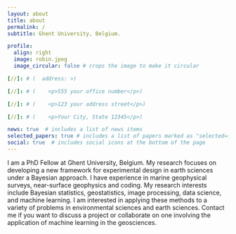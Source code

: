 ```yaml
---
layout: about
title: about
permalink: /
subtitle: Ghent University, Belgium.

profile:
  align: right
  image: robin.jpeg
  image_circular: false # crops the image to make it circular

[//]: # (  address: >)

[//]: # (    <p>555 your office number</p>)

[//]: # (    <p>123 your address street</p>)

[//]: # (    <p>Your City, State 12345</p>)

news: true  # includes a list of news items
selected_papers: true # includes a list of papers marked as "selected={true}"
social: true  # includes social icons at the bottom of the page
---
```


I am a PhD Fellow at Ghent University, Belgium. 
My research focuses on developing a new framework for experimental design in earth sciences under a Bayesian approach. 
I have experience in marine geophysical surveys, near-surface geophysics and coding. 
My research interests include Bayesian statistics, geostatistics, image processing, data science, and machine learning. 
I am interested in applying these methods to a variety of problems in environmental sciences and earth sciences.
Contact me if you want to discuss a project or collaborate on one involving the application of machine learning in the geosciences.
